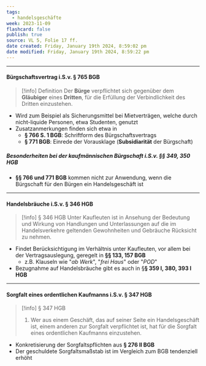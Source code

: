 ```yaml
---
tags:
  - handelsgeschäfte
week: 2023-11-09
flashcard: false
publish: true
source: VL 5, Folie 17 ff.
date created: Friday, January 19th 2024, 8:59:02 pm
date modified: Friday, January 19th 2024, 8:59:22 pm
---
```

***
#### Bürgschaftsvertrag i.S.v. § 765 BGB

> [!info] Definition 
> Der **Bürge** verpflichtet sich gegenüber dem **Gläubiger** eines **Dritten**, für die Erfüllung der Verbindlichkeit des Dritten einzustehen.

- Wird zum Beispiel als Sicherungsmittel bei Mietverträgen, welche durch nicht-liquide Personen, etwa Studenten, genutzt
- Zusatzanmerkungen finden sich etwa in
	- **§ 766 S. 1 BGB**: Schriftform des Bürgschaftsvertrags
	- **§ 771 BGB**: Einrede der Vorausklage (**Subsidiarität** der Bürgschaft)

##### Besonderheiten bei der kaufmännischen Bürgschaft i.S.v. §§ 349, 350 HGB

- **§§ 766 und 771 BGB** kommen nicht zur Anwendung, wenn die Bürgschaft für den Bürgen ein Handelsgeschäft ist

***
#### Handelsbräuche i.S.v. § 346 HGB

> [!info] § 346 HGB 
> Unter Kaufleuten ist in Ansehung der Bedeutung und Wirkung von Handlungen und Unterlassungen auf die im Handelsverkehre geltenden Gewohnheiten und Gebräuche Rücksicht zu nehmen.

- Findet Berücksichtigung im Verhältnis unter Kaufleuten, vor allem bei der Vertragsauslegung, geregelt in **§§ 133, 157 BGB**
	- z.B. Klauseln wie "*ab Werk*", "*frei Haus*" oder "*POD*"
- Bezugnahme auf Handelsbräuche gibt es auch in §**§ 359 I, 380, 393 I HGB**

***
#### Sorgfalt eines ordentlichen Kaufmanns i.S.v. § 347 HGB

> [!info] § 347 HGB 
> 1. Wer aus einem Geschäft, das auf seiner Seite ein Handelsgeschäft ist, einem anderen zur Sorgfalt verpflichtet ist, hat für die Sorgfalt eines ordentlichen Kaufmanns einzustehen.

- Konkretisierung der Sorgfaltspflichten aus **§ 276 II BGB**
- Der geschuldete Sorgfaltsmaßstab ist im Vergleich zum BGB tendenziell erhöht